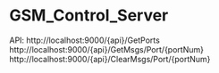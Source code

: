 # GSM_Control_Server
API:
http://localhost:9000/{api}/GetPorts \
http://localhost:9000/{api}/GetMsgs/Port/{portNum}
http://localhost:9000/{api}/ClearMsgs/Port/{portNum}

